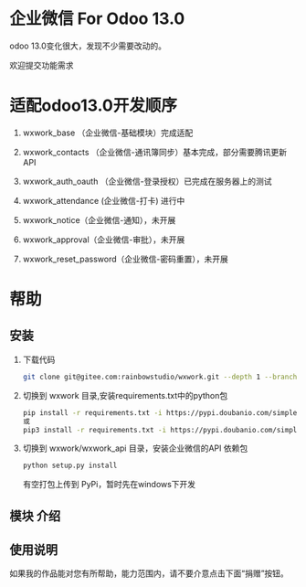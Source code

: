 # 企业微信 For Odoo 13.0
odoo 13.0变化很大，发现不少需要改动的。

欢迎提交功能需求

# 适配odoo13.0开发顺序

1. wxwork_base （企业微信-基础模块）完成适配

2. wxwork_contacts （企业微信-通讯簿同步）基本完成，部分需要腾讯更新API
        
3. wxwork_auth_oauth （企业微信-登录授权）已完成在服务器上的测试

4. wxwork_attendance (企业微信-打卡) 进行中

5. wxwork_notice（企业微信-通知），未开展

6. wxwork_approval（企业微信-审批），未开展

7. wxwork_reset_password（企业微信-密码重置），未开展

# 帮助

## 安装
1. 下载代码
    ```bash
    git clone git@gitee.com:rainbowstudio/wxwork.git --depth 1 --branch 13.0 --single-branch wxwork 
    ```
2. 切换到 wxwork 目录,安装requirements.txt中的python包
    ```bash
    pip install -r requirements.txt -i https://pypi.doubanio.com/simple
   或
   pip3 install -r requirements.txt -i https://pypi.doubanio.com/simple
    ```
 3. 切换到  wxwork/wxwork_api 目录，安装企业微信的API 依赖包
     ```bash
    python setup.py install
    ```
    有空打包上传到 PyPi，暂时先在windows下开发
 
## 模块 介绍 

## 使用说明



如果我的作品能对您有所帮助，能力范围内，请不要介意点击下面“捐赠”按钮。